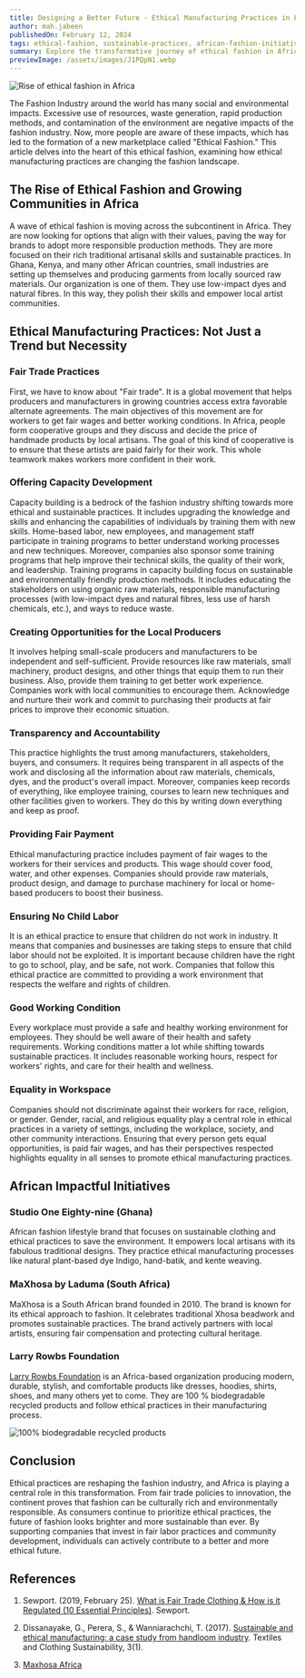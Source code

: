 ```yaml
---
title: Designing a Better Future - Ethical Manufacturing Practices in Fashion
author: mah.jabeen
publishedOn: February 12, 2024
tags: ethical-fashion, sustainable-practices, african-fashion-initiatives
summary: Explore the transformative journey of ethical fashion in Africa, focusing on sustainability, fair practices, and empowering local communities.
previewImage: /assets/images/J1PQpN1.webp
---
```


![Rise of ethical fashion in Africa](/assets/images/J1PQpN1.webp)

The Fashion Industry around the world has many social and environmental impacts. Excessive use of resources, waste generation, rapid production methods, and contamination of the environment are negative impacts of the fashion industry. Now, more people are aware of these impacts, which has led to the formation of a new marketplace called "Ethical Fashion." This article delves into the heart of this ethical fashion, examining how ethical manufacturing practices are changing the fashion landscape.

## The Rise of Ethical Fashion and Growing Communities in Africa

A wave of ethical fashion is moving across the subcontinent in Africa. They are now looking for options that align with their values, paving the way for brands to adopt more responsible production methods. They are more focused on their rich traditional artisanal skills and sustainable practices. In Ghana, Kenya, and many other African countries, small industries are setting up themselves and producing garments from locally sourced raw materials. Our organization is one of them. They use low-impact dyes and natural fibres. In this way, they polish their skills and empower local artist communities.

## Ethical Manufacturing Practices: Not Just a Trend but Necessity

### Fair Trade Practices

First, we have to know about "Fair trade". It is a global movement that helps producers and manufacturers in growing countries access extra favorable alternate agreements. The main objectives of this movement are for workers to get fair wages and better working conditions. In Africa, people form cooperative groups and they discuss and decide the price of handmade products by local artisans. The goal of this kind of cooperative is to ensure that these artists are paid fairly for their work. This whole teamwork makes workers more confident in their work.

### Offering Capacity Development

Capacity building is a bedrock of the fashion industry shifting towards more ethical and sustainable practices. It includes upgrading the knowledge and skills and enhancing the capabilities of individuals by training them with new skills. Home-based labor, new employees, and management staff participate in training programs to better understand working processes and new techniques. Moreover, companies also sponsor some training programs that help improve their technical skills, the quality of their work, and leadership. Training programs in capacity building focus on sustainable and environmentally friendly production methods. It includes educating the stakeholders on using organic raw materials, responsible manufacturing processes (with low-impact dyes and natural fibres, less use of harsh chemicals, etc.), and ways to reduce waste.

### Creating Opportunities for the Local Producers

It involves helping small-scale producers and manufacturers to be independent and self-sufficient. Provide resources like raw materials, small machinery, product designs, and other things that equip them to run their business. Also, provide them training to get better work experience. Companies work with local communities to encourage them. Acknowledge and nurture their work and commit to purchasing their products at fair prices to improve their economic situation.

### Transparency and Accountability

This practice highlights the trust among manufacturers, stakeholders, buyers, and consumers. It requires being transparent in all aspects of the work and disclosing all the information about raw materials, chemicals, dyes, and the product's overall impact. Moreover, companies keep records of everything, like employee training, courses to learn new techniques and other facilities given to workers. They do this by writing down everything and keep as proof.

### Providing Fair Payment

Ethical manufacturing practice includes payment of fair wages to the workers for their services and products. This wage should cover food, water, and other expenses. Companies should provide raw materials, product design, and damage to purchase machinery for local or home-based producers to boost their business.

### Ensuring No Child Labor

It is an ethical practice to ensure that children do not work in industry. It means that companies and businesses are taking steps to ensure that child labor should not be exploited. It is important because children have the right to go to school, play, and be safe, not work. Companies that follow this ethical practice are committed to providing a work environment that respects the welfare and rights of children.

### Good Working Condition

Every workplace must provide a safe and healthy working environment for employees. They should be well aware of their health and safety requirements. Working conditions matter a lot while shifting towards sustainable practices. It includes reasonable working hours, respect for workers' rights, and care for their health and wellness.

### Equality in Workspace

Companies should not discriminate against their workers for race, religion, or gender. Gender, racial, and religious equality play a central role in ethical practices in a variety of settings, including the workplace, society, and other community interactions. Ensuring that every person gets equal opportunities, is paid fair wages, and has their perspectives respected highlights equality in all senses to promote ethical manufacturing practices.

## African Impactful Initiatives

### Studio One Eighty-nine (Ghana)

African fashion lifestyle brand that focuses on sustainable clothing and ethical practices to save the environment. It empowers local artisans with its fabulous traditional designs. They practice ethical manufacturing processes like natural plant-based dye Indigo, hand-batik, and kente weaving.

### MaXhosa by Laduma (South Africa)

MaXhosa is a South African brand founded in 2010. The brand is known for its ethical approach to fashion. It celebrates traditional Xhosa beadwork and promotes sustainable practices. The brand actively partners with local artists, ensuring fair compensation and protecting cultural heritage.

### Larry Rowbs Foundation

[Larry Rowbs Foundation](/) is an Africa-based organization producing modern, durable, stylish, and comfortable products like dresses, hoodies, shirts, shoes, and many others yet to come. They are 100 % biodegradable recycled products and follow ethical practices in their manufacturing process.

![100% biodegradable recycled products](/samples/finished_sample.jpg)

## Conclusion

Ethical practices are reshaping the fashion industry, and Africa is playing a central role in this transformation. From fair trade policies to innovation, the continent proves that fashion can be culturally rich and environmentally responsible. As consumers continue to prioritize ethical practices, the future of fashion looks brighter and more sustainable than ever. By supporting companies that invest in fair labor practices and community development, individuals can actively contribute to a better and more ethical future.

## References

1. Sewport. (2019, February 25). [What is Fair Trade Clothing & How is it Regulated (10 Essential Principles)](https://sewport.com/learn/fair-trade-clothing#:~:text=Fair%20trade%20clothing%20is%20apparel,survival%20of%20the%20fittest%22%20dominates). Sewport.

2. Dissanayake, G., Perera, S., & Wanniarachchi, T. (2017). [Sustainable and ethical manufacturing: a case study from handloom industry](https://doi.org/10.1186/s40689-016-0024-3). Textiles and Clothing Sustainability, 3(1).

3. [Maxhosa Africa](https://shop.maxhosa.africa/pages/about-1)
